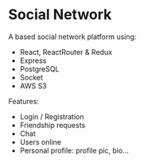 # Social Network

A based social network platform using:

-   React, ReactRouter & Redux
-   Express
-   PostgreSQL
-   Socket
-   AWS S3

Features:

-   Login / Registration
-   Friendship requests
-   Chat
-   Users online
-   Personal profile: profile pic, bio...

